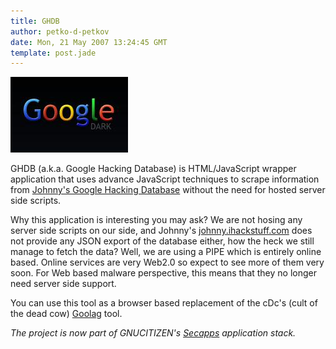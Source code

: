 ```yaml
---
title: GHDB
author: petko-d-petkov
date: Mon, 21 May 2007 13:24:45 GMT
template: post.jade
---
```


![Ggoogle Dark](/files/2006/10/google-dark.jpg "Ggoogle Dark")

GHDB (a.k.a. Google Hacking Database) is HTML/JavaScript wrapper application that uses advance JavaScript techniques to scrape information from [Johnny's Google Hacking Database](http://johnny.ihackstuff.com/ghdb.php) without the need for hosted server side scripts.

Why this application is interesting you may ask? We are not hosing any server side scripts on our side, and Johnny's [johnny.ihackstuff.com](http://johnny.ihackstuff.com) does not provide any JSON export of the database either, how the heck we still manage to fetch the data? Well, we are using a PIPE which is entirely online based. Online services are very Web2.0 so expect to see more of them very soon. For Web based malware perspective, this means that they no longer need server side support.

You can use this tool as a browser based replacement of the cDc's (cult of the dead cow) [Goolag](http://www.goolag.org/) tool.

_The project is now part of GNUCITIZEN's [Secapps](http://www.secapps.com) application stack._
